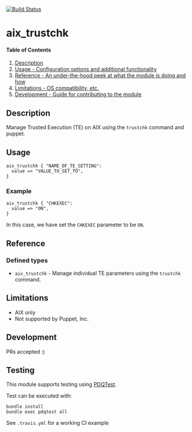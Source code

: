 [![Build Status](https://travis-ci.org/GeoffWilliams/aix_trustchk.svg?branch=master)](https://travis-ci.org/GeoffWilliams/aix_trustchk)
# aix_trustchk

#### Table of Contents

1. [Description](#description)
1. [Usage - Configuration options and additional functionality](#usage)
1. [Reference - An under-the-hood peek at what the module is doing and how](#reference)
1. [Limitations - OS compatibility, etc.](#limitations)
1. [Development - Guide for contributing to the module](#development)

## Description
Manage Trusted Execution (TE) on AIX using the `trustchk` command and puppet.

## Usage

```puppet
aix_trustchk { "NAME_OF_TE_SETTING":
  value => "VALUE_TO_SET_TO",
}
```

### Example
```puppet
aix_trustchk { "CHKEXEC":
  value => "ON",
}
```
In this case, we have set the `CHKEXEC` parameter to be `ON`.

## Reference

### Defined types
* `aix_trustchk` - Manage individual TE parameters using the `trustchk` command.

## Limitations

* AIX only
* Not supported by Puppet, Inc.

## Development

PRs accepted :)

## Testing
This module supports testing using [PDQTest](https://github.com/GeoffWilliams/pdqtest).


Test can be executed with:

```
bundle install
bundle exec pdqtest all
```


See `.travis.yml` for a working CI example
